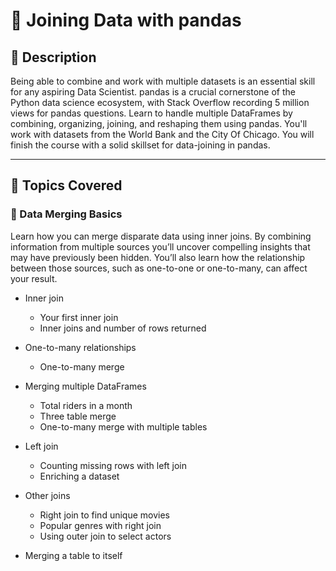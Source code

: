 # 📘 Joining Data with pandas

## 📖 Description

Being able to combine and work with multiple datasets is an essential skill for any aspiring Data Scientist. pandas is a crucial cornerstone of the Python data science ecosystem, with Stack Overflow recording 5 million views for pandas questions. Learn to handle multiple DataFrames by combining, organizing, joining, and reshaping them using pandas. You'll work with datasets from the World Bank and the City Of Chicago. You will finish the course with a solid skillset for data-joining in pandas.

---

## 🧠 Topics Covered

### 📅 Data Merging Basics
Learn how you can merge disparate data using inner joins. By combining information from multiple sources you’ll uncover compelling insights that may have previously been hidden. You’ll also learn how the relationship between those sources, such as one-to-one or one-to-many, can affect your result.

- Inner join
  - Your first inner join
  - Inner joins and number of rows returned

- One-to-many relationships
  - One-to-many merge

- Merging multiple DataFrames  
  - Total riders in a month
  - Three table merge
  - One-to-many merge with multiple tables

- Left join  
  - Counting missing rows with left join
  - Enriching a dataset

- Other joins
  - Right join to find unique movies
  - Popular genres with right join
  - Using outer join to select actors

- Merging a table to itself

  
